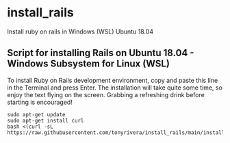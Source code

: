 # install_rails
Install ruby on rails in Windows (WSL) Ubuntu 18.04

## Script for installing Rails on Ubuntu 18.04 - Windows Subsystem for Linux (WSL) 

To install Ruby on Rails development environment, copy and paste this line in the Terminal and press Enter. The installation will take quite some time, so enjoy the text flying on the screen. Grabbing a refreshing drink before starting is encouraged!

    sudo apt-get update
    sudo apt-get install curl
    bash <(curl -sL https://raw.githubusercontent.com/tonyrivera/install_rails/main/install_rails.sh)

